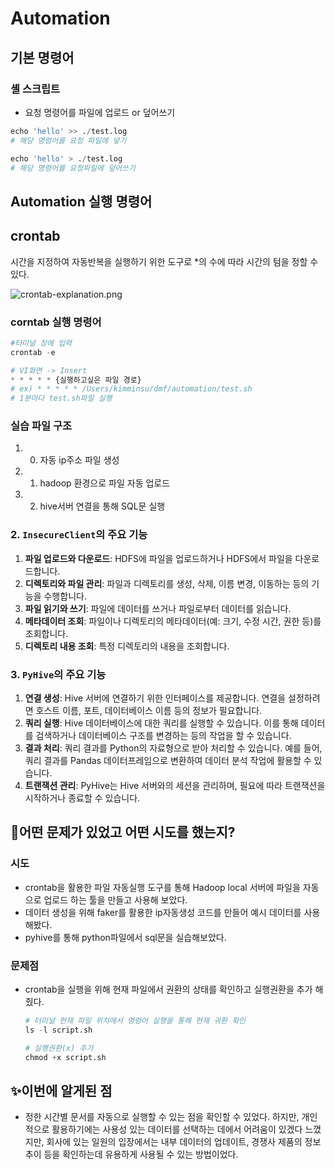# Automation

## 기본 명령어

### 셸 스크립트

- 요청 명령어를 파일에 업로드 or 덮어쓰기

```python
echo 'hello' >> ./test.log
# 해당 명령어를 요청 파일에 넣기

echo 'hello' > ./test.log
# 해당 명령어를 요청파일에 덮어쓰기
```

## Automation 실행 명령어

## crontab

시간을 지정하여 자동반복을 실행하기 위한 도구로 *의 수에 따라 시간의 텀을 정할 수 있다.

![crontab-explanation.png](https://prod-files-secure.s3.us-west-2.amazonaws.com/5be0b80e-d0d3-4435-aab4-537d24f9271d/0f781a92-cfd1-4fe3-84a2-763a380c4a70/crontab-explanation.png)

### corntab 실행 명령어

```python
#터미널 창에 입력
crontab -e

# VI화면 -> Insert
* * * * * {실행하고싶은 파일 경로}
# ex) * * * * * /Users/kimminsu/dmf/automation/test.sh
# 1분마다 test.sh파일 실행
```

### 실습 파일 구조

1. 0. 자동 ip주소 파일 생성
2. 1. hadoop 환경으로 파일 자동 업로드
3. 2. hive서버 연결을 통해 SQL문 실행

### 2. `InsecureClient`의 주요 기능

1. **파일 업로드와 다운로드**: HDFS에 파일을 업로드하거나 HDFS에서 파일을 다운로드합니다.
2. **디렉토리와 파일 관리**: 파일과 디렉토리를 생성, 삭제, 이름 변경, 이동하는 등의 기능을 수행합니다.
3. **파일 읽기와 쓰기**: 파일에 데이터를 쓰거나 파일로부터 데이터를 읽습니다.
4. **메타데이터 조회**: 파일이나 디렉토리의 메타데이터(예: 크기, 수정 시간, 권한 등)를 조회합니다.
5. **디렉토리 내용 조회**: 특정 디렉토리의 내용을 조회합니다.

### 3. `PyHive`의 주요 기능

1. **연결 생성**: Hive 서버에 연결하기 위한 인터페이스를 제공합니다. 연결을 설정하려면 호스트 이름, 포트, 데이터베이스 이름 등의 정보가 필요합니다.
2. **쿼리 실행**: Hive 데이터베이스에 대한 쿼리를 실행할 수 있습니다. 이를 통해 데이터를 검색하거나 데이터베이스 구조를 변경하는 등의 작업을 할 수 있습니다.
3. **결과 처리**: 쿼리 결과를 Python의 자료형으로 받아 처리할 수 있습니다. 예를 들어, 쿼리 결과를 Pandas 데이터프레임으로 변환하여 데이터 분석 작업에 활용할 수 있습니다.
4. **트랜잭션 관리**: PyHive는 Hive 서버와의 세션을 관리하며, 필요에 따라 트랜잭션을 시작하거나 종료할 수 있습니다.

## 🤔어떤 문제가 있었고 어떤 시도를 했는지?

### 시도

- crontab을 활용한 파일 자동실행 도구를 통해 Hadoop local 서버에 파일을 자동으로 업로드 하는 툴을 만들고 사용해 보았다.
- 데이터 생성을 위해 faker를 활용한 ip자동생성 코드를 만들어 예시 데이터를 사용해봤다.
- pyhive를 통해 python파일에서 sql문을 실습해보았다.

### 문제점

- crontab을 실행을 위해 현재 파일에서 권환의 상태를 확인하고 실행권환을 추가 해줬다.
    
    ```python
    # 터미널 현재 파일 위치에서 명령어 실행을 통해 현재 궈환 확인
    ls -l script.sh
    
    # 실행권환(x) 추가
    chmod +x script.sh
    ```
    

## ✨이번에 알게된 점

- 정한 시간별 문서를 자동으로 실행할 수 있는 점을 확인할 수 있었다. 하지만, 개인적으로 활용하기에는 사용성 있는 데이터를 선택하는 데에서 어려움이 있겠다 느꼈지만, 회사에 있는 일원의 입장에서는 내부 데이터의 업데이트, 경쟁사 제품의 정보 추이 등을 확인하는데 유용하게 사용될 수 있는 방법이었다.
